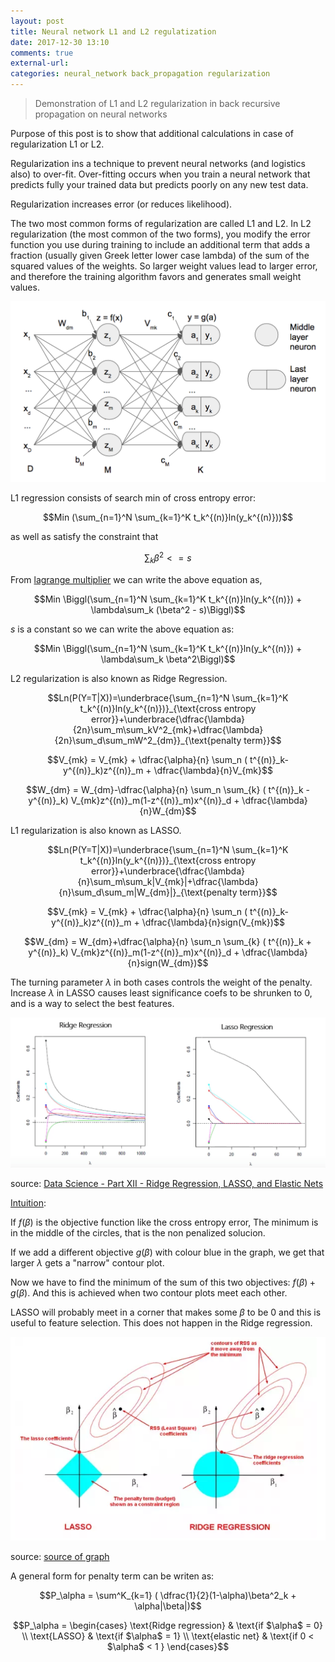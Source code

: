 ```yaml
---
layout: post
title: Neural network L1 and L2 regulatization
date: 2017-12-30 13:10
comments: true
external-url:
categories: neural_network back_propagation regularization
---
```


> Demonstration of L1 and L2 regularization in back recursive propagation on neural networks

Purpose of this post is to show that additional calculations in case of regularization L1 or L2.

Regularization ins a technique to prevent neural networks (and logistics also) to over-fit. Over-fitting occurs when you train a neural network that predicts fully your trained data but predicts poorly on any new test data. 

Regularization increases error (or reduces likelihood).

The two most common forms of regularization are called L1 and L2. In L2 regularization (the most common of the two forms), you modify the error function you use during training to include an additional term that adds a fraction (usually given Greek letter lower case lambda) of the sum of the squared values of the weights. So larger weight values lead to larger error, and therefore the training algorithm favors and generates small weight values.

![basic network example](/assets/basic-network.png)

L1 regression consists of search min of cross entropy error:

$$Min (\sum_{n=1}^N \sum_{k=1}^K t_k^{(n)}ln(y_k^{(n)}))$$

 as well as satisfy the constraint that 

$$\sum_k \beta^2 <= s$$


From [lagrange multiplier](https://m-alcu.github.io/blog/2018/01/01/lagrange-multiplier/) we can write the above equation as,

$$Min \Biggl(\sum_{n=1}^N \sum_{k=1}^K t_k^{(n)}ln(y_k^{(n)}) + \lambda\sum_k (\beta^2 - s)\Biggl)$$

$s$ is a constant so we can write the above equation as:

$$Min \Biggl(\sum_{n=1}^N \sum_{k=1}^K t_k^{(n)}ln(y_k^{(n)}) + \lambda\sum_k \beta^2\Biggl)$$

L2 regularization is also known as Ridge Regression. 

$$Ln(P(Y=T|X))=\underbrace{\sum_{n=1}^N \sum_{k=1}^K t_k^{(n)}ln(y_k^{(n)})}_{\text{cross entropy error}}+\underbrace{\dfrac{\lambda}{2n}\sum_m\sum_kV^2_{mk}+\dfrac{\lambda}{2n}\sum_d\sum_mW^2_{dm}}_{\text{penalty term}}$$


$$V_{mk} = V_{mk} + \dfrac{\alpha}{n} \sum_n ( t^{(n)}_k-y^{(n)}_k)z^{(n)}_m + \dfrac{\lambda}{n}V_{mk}$$

$$W_{dm} = W_{dm}-\dfrac{\alpha}{n} \sum_n \sum_{k} ( t^{(n)}_k - y^{(n)}_k) V_{mk}z^{(n)}_m(1-z^{(n)}_m)x^{(n)}_d + \dfrac{\lambda}{n}W_{dm}$$

L1 regularization is also known as LASSO.

$$Ln(P(Y=T|X))=\underbrace{\sum_{n=1}^N \sum_{k=1}^K t_k^{(n)}ln(y_k^{(n)})}_{\text{cross entropy error}}+\underbrace{\dfrac{\lambda}{n}\sum_m\sum_k|V_{mk}|+\dfrac{\lambda}{n}\sum_d\sum_m|W_{dm}|}_{\text{penalty term}}$$

$$V_{mk} = V_{mk} + \dfrac{\alpha}{n} \sum_n ( t^{(n)}_k-y^{(n)}_k)z^{(n)}_m + \dfrac{\lambda}{n}sign(V_{mk})$$

$$W_{dm} = W_{dm}+\dfrac{\alpha}{n} \sum_n \sum_{k} ( t^{(n)}_k + y^{(n)}_k) V_{mk}z^{(n)}_m(1-z^{(n)}_m)x^{(n)}_d + \dfrac{\lambda}{n}sign(W_{dm})$$

The turning parameter $\lambda$ in both cases controls the weight of the penalty. Increase $\lambda$ in LASSO causes least significance coefs to be shrunken to 0, and is a way to select the best features.

![LASSO](/assets/lasso.png)


source: [Data Science - Part XII - Ridge Regression, LASSO, and Elastic Nets](https://www.youtube.com/watch?v=ipb2MhSRGdw)  

[Intuition](https://stats.stackexchange.com/questions/30456/geometric-interpretation-of-penalized-linear-regression):

If $f(\beta)$ is the objective function like the cross entropy error, The minimum is in the middle of the circles, that is the non penalized solucion.

If we add a different objective $g(\beta)$ with colour blue in the graph, we get that larger $\lambda$ gets a "narrow" contour plot.

Now we have to find the minimum of the sum of this two objectives: $f(\beta)+g(\beta)$. And this is achieved when two contour plots meet each other.

LASSO will probably meet in a corner that makes some $\beta$ to be 0 and this is useful to feature selection. This does not happen in the Ridge regression.

![regularization coefs](/assets/regularization.png)

source: [source of graph](https://www.quora.com/How-would-you-describe-the-difference-between-linear-regression-lasso-regression-and-ridge-regression)

A general form for penalty term can be writen as:

$$P_\alpha = \sum^K_{k=1} ( \dfrac{1}{2}(1-\alpha)\beta^2_k + \alpha|\beta|)$$

$$P_\alpha =
\begin{cases}
\text{Ridge regression}  & \text{if $\alpha$ = 0} \\
\text{LASSO} &  \text{if $\alpha$ = 1} \\
\text{elastic net} & \text{if 0 < $\alpha$ < 1 }
\end{cases}$$

